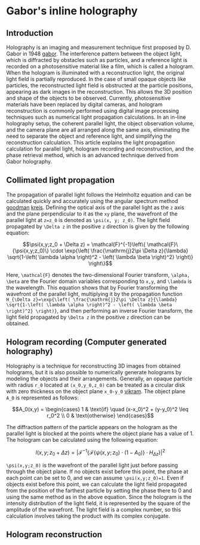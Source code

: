 # Gabor's inline holography

## Introduction

Holography is an imaging and measurement technique first proposed by D. Gabor in 1948 [gabor](@cite). The interference pattern between the object light, which is diffracted by obstacles such as particles, and a reference light is recorded on a photosensitive material like a film, which is called a hologram. When the hologram is illuminated with a reconstruction light, the original light field is partially reproduced. In the case of small opaque objects like particles, the reconstructed light field is obstructed at the particle positions, appearing as dark images in the reconstruction. This allows the 3D position and shape of the objects to be observed. Currently, photosensitive materials have been replaced by digital cameras, and hologram reconstruction is commonly performed using digital image processing techniques such as numerical light propagation calculations. In an in-line holography setup, the coherent parallel light, the object observation volume, and the camera plane are all arranged along the same axis, eliminating the need to separate the object and reference light, and simplifying the reconstruction calculation. This article explains the light propagation calculation for parallel light, hologram recording and reconstruction, and the phase retrieval method, which is an advanced technique derived from Gabor holography.

## Collimated light propagation
The propagation of parallel light follows the Helmholtz equation and can be calculated quickly and accurately using the angular spectrum method [goodman](@cite) [kreis](@cite). Defining the optical axis of the parallel light as the ``z`` axis and the plane perpendicular to it as the ``xy`` plane, the wavefront of the parallel light at ``z=z_0`` is denoted as ``\psi(x, y; z_0)``. The light field propagated by ``\Delta z`` in the positive ``z`` direction is given by the following equation:

```math
\psi(x,y;z_0 + \Delta z) = \mathcal{F}^{-1}\left\{ \mathcal{F}\{\psi(x,y;z_0)\} \cdot \exp{\left( \frac{\mathrm{j}2\pi \Delta z}{\lambda} \sqrt{1-\left( \lambda \alpha \right)^2 - \left( \lambda \beta \right)^2} \right)} \right\}
```

Here, ``\mathcal{F}`` denotes the two-dimensional Fourier transform, ``\alpha, \beta`` are the Fourier domain variables corresponding to ``x,y``, and ``\lambda`` is the wavelength. This equation shows that by Fourier transforming the wavefront of the parallel light, multiplying it by the propagation function ``H_{\Delta z}=\exp{\left( \frac{\mathrm{j}2\pi \Delta z}{\lambda} \sqrt{1-\left( \lambda \alpha \right)^2 - \left( \lambda \beta \right)^2} \right)}``, and then performing an inverse Fourier transform, the light field propagated by ``\Delta z`` in the positive ``z`` direction can be obtained.

## Hologram recording (Computer generated holography)
Holography is a technique for reconstructing 3D images from obtained holograms, but it is also possible to numerically generate holograms by modeling the objects and their arrangements. Generally, an opaque particle with radius ``r_0`` located at ``(x_0,y_0,z_0)`` can be treated as a circular disk with zero thickness on the object plane ``x_0-y_0`` [vikram](@cite). The object plane ``A_0`` is represented as follows:

```math
A_0(x,y) = \begin{cases}
1 & \text{if} \quad (x-x_0)^2 + (y-y_0)^2 \leq r_0^2 \\
0 & \text{otherwise}
\end{cases}
```

The diffraction pattern of the particle appears on the hologram as the parallel light is blocked at the points where the object plane has a value of 1. The hologram can be calculated using the following equation:

```math
I(x,y; z_0+\Delta z) = \left| \mathcal{F}^{-1}\left\{ \mathcal{F}\{\psi(x,y;z_0)\cdot \left(1-A_0\right)\} \cdot H_{\Delta z} \right\} \right|^2
```

```\psi(x,y;z_0)``` is the wavefront of the parallel light just before passing through the object plane. If no objects exist before this point, the phase at each point can be set to 0, and we can assume ``\psi(x,y;z_0)=1``. Even if objects exist before this point, we can calculate the light field propagated from the position of the farthest particle by setting the phase there to 0 and using the same method as in the above equation. Since the hologram is the intensity distribution of the light field, it is represented by the square of the amplitude of the wavefront. The light field is a complex number, so this calculation involves taking the product with its complex conjugate.

## Hologram reconstruction



```@bibliography
```